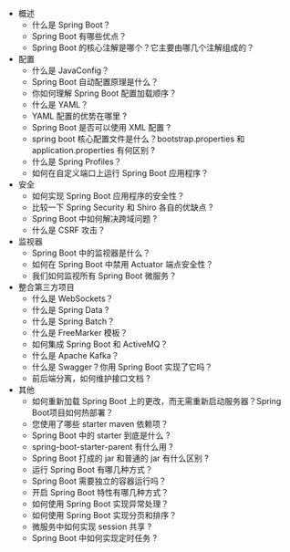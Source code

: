 - 概述
  - 什么是 Spring Boot？
  - Spring Boot 有哪些优点？
  - Spring Boot 的核心注解是哪个？它主要由哪几个注解组成的？
- 配置
  - 什么是 JavaConfig？
  - Spring Boot 自动配置原理是什么？
  - 你如何理解 Spring Boot 配置加载顺序？
  - 什么是 YAML？
  - YAML 配置的优势在哪里 ?
  - Spring Boot 是否可以使用 XML 配置 ?
  - spring boot 核心配置文件是什么？bootstrap.properties 和 application.properties 有何区别 ?
  - 什么是 Spring Profiles？
  - 如何在自定义端口上运行 Spring Boot 应用程序？
- 安全
  - 如何实现 Spring Boot 应用程序的安全性？
  - 比较一下 Spring Security 和 Shiro 各自的优缺点 ?
  - Spring Boot 中如何解决跨域问题 ?
  - 什么是 CSRF 攻击？
- 监视器
  - Spring Boot 中的监视器是什么？
  - 如何在 Spring Boot 中禁用 Actuator 端点安全性？
  - 我们如何监视所有 Spring Boot 微服务？
- 整合第三方项目
  - 什么是 WebSockets？
  - 什么是 Spring Data ?
  - 什么是 Spring Batch？
  - 什么是 FreeMarker 模板？
  - 如何集成 Spring Boot 和 ActiveMQ？
  - 什么是 Apache Kafka？
  - 什么是 Swagger？你用 Spring Boot 实现了它吗？
  - 前后端分离，如何维护接口文档 ?
- 其他
  - 如何重新加载 Spring Boot 上的更改，而无需重新启动服务器？Spring Boot项目如何热部署？
  - 您使用了哪些 starter maven 依赖项？
  - Spring Boot 中的 starter 到底是什么 ?
  - spring-boot-starter-parent 有什么用 ?
  - Spring Boot 打成的 jar 和普通的 jar 有什么区别 ?
  - 运行 Spring Boot 有哪几种方式？
  - Spring Boot 需要独立的容器运行吗？
  - 开启 Spring Boot 特性有哪几种方式？
  - 如何使用 Spring Boot 实现异常处理？
  - 如何使用 Spring Boot 实现分页和排序？
  - 微服务中如何实现 session 共享 ?
  - Spring Boot 中如何实现定时任务 ?

